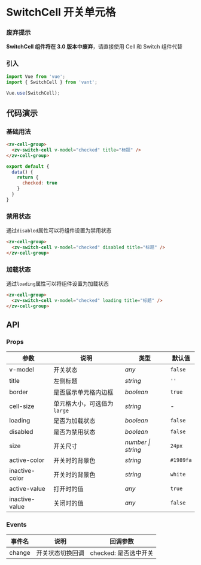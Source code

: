 # SwitchCell 开关单元格

### 废弃提示

<b>SwitchCell 组件将在 3.0 版本中废弃</b>，请直接使用 Cell 和 Switch 组件代替

### 引入

```js
import Vue from 'vue';
import { SwitchCell } from 'vant';

Vue.use(SwitchCell);
```

## 代码演示

### 基础用法

```html
<zv-cell-group>
  <zv-switch-cell v-model="checked" title="标题" />
</zv-cell-group>
```

```js
export default {
  data() {
    return {
      checked: true
    }
  }
}
```

### 禁用状态

通过`disabled`属性可以将组件设置为禁用状态

```html
<zv-cell-group>
  <zv-switch-cell v-model="checked" disabled title="标题" />
</zv-cell-group>
```

### 加载状态

通过`loading`属性可以将组件设置为加载状态

```html
<zv-cell-group>
  <zv-switch-cell v-model="checked" loading title="标题" />
</zv-cell-group>
```

## API

### Props

| 参数 | 说明 | 类型 | 默认值 |
|------|------|------|------|
| v-model | 开关状态 | *any* | `false` |
| title | 左侧标题 |  *string* | `''` |
| border | 是否展示单元格内边框 | *boolean* | `true` |
| cell-size | 单元格大小，可选值为 `large` | *string* | - |
| loading | 是否为加载状态 |  *boolean* | `false` |
| disabled | 是否为禁用状态 |  *boolean* | `false` |
| size | 开关尺寸 | *number \| string* | `24px` |
| active-color | 开关时的背景色 | *string* | `#1989fa` |
| inactive-color | 开关时的背景色 | *string* | `white` |
| active-value | 打开时的值 | *any* | `true` |
| inactive-value | 关闭时的值 | *any* | `false` |

### Events

| 事件名 | 说明 | 回调参数 |
|------|------|------|
| change | 开关状态切换回调 | checked: 是否选中开关 |
